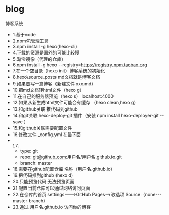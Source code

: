 # blog
博客系统

- 1.基于node
- 2.npm包管理工具
- 3.npm install -g hexo(hexo-cli)
- 4.下载的资源是国外的可能比较慢
- 5.淘宝镜像（代理的仓库）
- 6.npm install -g hexo --registry=https://registry.npm.taobao.org
- 7.在一个空目录（hexo init）博客系统的初始化
- 8.hexo\source_posts md文档就是博客文档
- 9.如果要写一篇博客（新建文件  xxx.md）
- 10.把md文档转html文件（hexo g）
- 11.在自己的服务器预览（hexo s） localhost:4000
- 12.如果从新生成html文件可能会有缓存 （hexo clean,hexo g）
- 13.和github关联 推代码到github
- 14.和git关联 hexo-deploy-git 插件（安装 npm install hexo-deployer-git --save ）
- 15.和github关联需要配置文件
- 16.修改文件  _config.yml  在最下面
- 17.
  -   type: git
  - repo: git@github.com:用户名/用户名.github.io.git
  - branch: master
- 18.需要在github配置仓库 名称（用户名.github.io）
- 19.把代码推到github (hexo d)
- 20.只能预览代码 无法预览页面
- 21.配置当前仓库可以通过网络访问页面
- 22.在仓库的首页  settings--->GitHub Pages-->改选项 Source（none---master branch）
- 23.通过 用户名.github.io 访问你的博客
